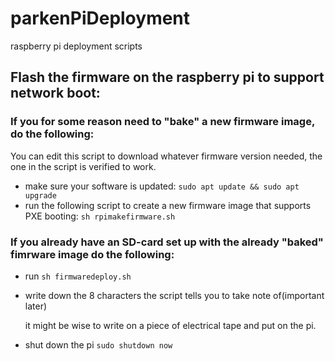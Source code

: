 # parkenPiDeployment
raspberry pi deployment scripts

## Flash the firmware on the raspberry pi to support network boot:

### If you for some reason need to "bake" a new firmware image, do the following:

You can edit this script to download whatever firmware version needed, the one in the script is verified to work.

- make sure your software is updated: `sudo apt update && sudo apt upgrade`
- run the following script to create a new firmware image that supports PXE booting: `sh rpimakefirmware.sh`

### If you already have an SD-card set up with the already "baked" fimrware image do the following:

- run `sh firmwaredeploy.sh`
- write down the 8 characters the script tells you to take note of(important later)

  it might be wise to write on a piece of electrical tape and put on the pi.
- shut down the pi `sudo shutdown now`
